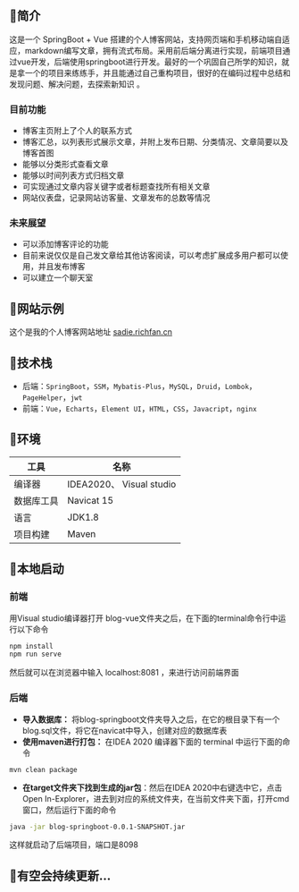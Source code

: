 ## 🍋简介
这是一个 SpringBoot + Vue 搭建的个人博客网站，支持网页端和手机移动端自适应，markdown编写文章，拥有流式布局。采用前后端分离进行实现，前端项目通过vue开发，后端使用springboot进行开发。最好的一个巩固自己所学的知识，就是拿一个的项目来练练手，并且能通过自己重构项目，很好的在编码过程中总结和发现问题、解决问题，去探索新知识 。  

### 目前功能
- 博客主页附上了个人的联系方式
- 博客汇总，以列表形式展示文章，并附上发布日期、分类情况、文章简要以及博客首图
- 能够以分类形式查看文章
- 能够以时间列表方式归档文章
- 可实现通过文章内容关键字或者标题查找所有相关文章
- 网站仪表盘，记录网站访客量、文章发布的总数等情况

### 未来展望
- 可以添加博客评论的功能
- 目前来说仅仅是自己发文章给其他访客阅读，可以考虑扩展成多用户都可以使用，并且发布博客
- 可以建立一个聊天室
## 🍋网站示例

这个是我的个人博客网站地址 [sadie.richfan.cn](https://sadie.richfan.cn/)

## 🍋技术栈
* 后端：`SpringBoot`，`SSM`，`Mybatis-Plus`，`MySQL`，`Druid`，`Lombok`，`PageHelper`，`jwt`
* 前端：`Vue`，`Echarts`，`Element UI`，`HTML`，`CSS`，`Javacript`，`nginx`

## 🍋环境

|  工具 | 名称 
| ------------ | ------------
| 编译器  | IDEA2020、 Visual studio
| 数据库工具  | Navicat 15 
|  语言 | JDK1.8 
| 项目构建  | Maven 
## 🍋本地启动
### 前端
用Visual studio编译器打开 blog-vue文件夹之后，在下面的terminal命令行中运行以下命令
```bash
npm install
npm run serve
```
然后就可以在浏览器中输入 localhost:8081 ，来进行访问前端界面


### 后端

- **导入数据库：** 将blog-springboot文件夹导入之后，在它的根目录下有一个blog.sql文件，将它在navicat中导入，创建对应的数据库表
- **使用maven进行打包：** 在IDEA 2020 编译器下面的 terminal 中运行下面的命令
```
mvn clean package
```
- **在target文件夹下找到生成的jar包**：然后在IDEA 2020中右键选中它，点击Open In-Explorer，进去到对应的系统文件夹，在当前文件夹下面，打开cmd窗口，然后运行下面的命令
```bash
java -jar blog-springboot-0.0.1-SNAPSHOT.jar
```
这样就启动了后端项目，端口是8098

## 🍋有空会持续更新...

